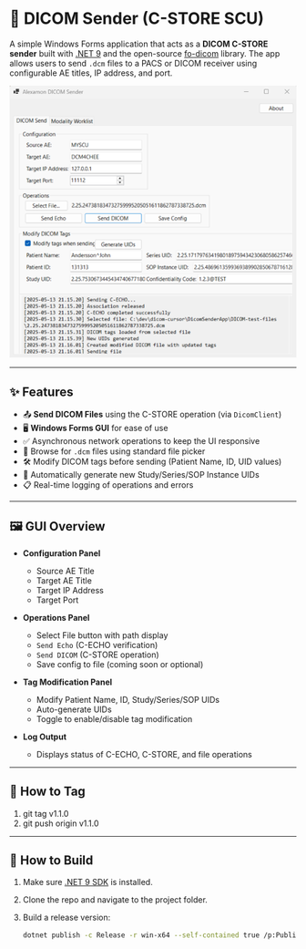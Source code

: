# 🩻 DICOM Sender (C-STORE SCU)

A simple Windows Forms application that acts as a **DICOM C-STORE sender** built with [.NET 9](https://dotnet.microsoft.com/en-us/download/dotnet/9.0) and the open-source [fo-dicom](https://github.com/fo-dicom/fo-dicom) library. The app allows users to send `.dcm` files to a PACS or DICOM receiver using configurable AE titles, IP address, and port.

![DICOM Sender Screenshot](./DicomSenderApp/screenshots/DICOM-send-screenshot.png)


---

## ✨ Features

- 📤 **Send DICOM Files** using the C-STORE operation (via `DicomClient`)
- 🖥 **Windows Forms GUI** for ease of use
- ✅ Asynchronous network operations to keep the UI responsive
- 📂 Browse for `.dcm` files using standard file picker
- 🛠 Modify DICOM tags before sending (Patient Name, ID, UID values)
- 🔁 Automatically generate new Study/Series/SOP Instance UIDs
- 📋 Real-time logging of operations and errors

---

## 🖼 GUI Overview

- **Configuration Panel**  
  - Source AE Title  
  - Target AE Title  
  - Target IP Address  
  - Target Port  

- **Operations Panel**  
  - Select File button with path display  
  - `Send Echo` (C-ECHO verification)  
  - `Send DICOM` (C-STORE operation)  
  - Save config to file (coming soon or optional)

- **Tag Modification Panel**  
  - Modify Patient Name, ID, Study/Series/SOP UIDs  
  - Auto-generate UIDs  
  - Toggle to enable/disable tag modification

- **Log Output**  
  - Displays status of C-ECHO, C-STORE, and file operations  

---

## 🚀 How to Tag
1. git tag v1.1.0
2. git push origin v1.1.0

---

## 🚀 How to Build

1. Make sure [.NET 9 SDK](https://dotnet.microsoft.com/en-us/download/dotnet/9.0) is installed.
2. Clone the repo and navigate to the project folder.
3. Build a release version:

   ```bash
   dotnet publish -c Release -r win-x64 --self-contained true /p:PublishSingleFile=true
